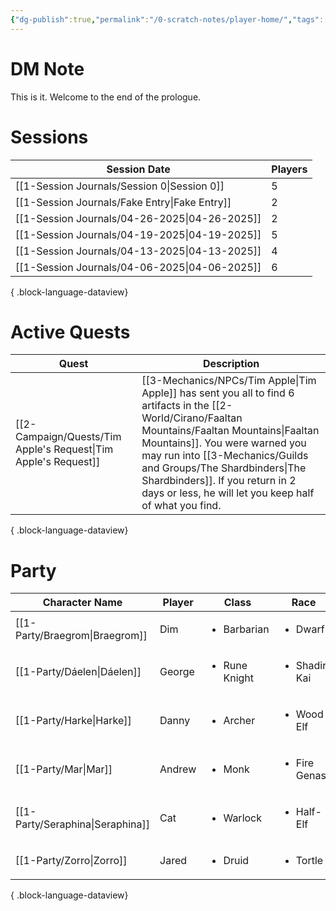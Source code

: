 ```yaml
---
{"dg-publish":true,"permalink":"/0-scratch-notes/player-home/","tags":["gardenEntry"]}
---
```


# DM Note
This is it. Welcome to the end of the prologue.

# Sessions
| Session Date                                     | Players |
| ------------------------------------------------ | ------- |
| [[1-Session Journals/Session 0\|Session 0]]   | 5       |
| [[1-Session Journals/Fake Entry\|Fake Entry]] | 2       |
| [[1-Session Journals/04-26-2025\|04-26-2025]] | 2       |
| [[1-Session Journals/04-19-2025\|04-19-2025]] | 5       |
| [[1-Session Journals/04-13-2025\|04-13-2025]] | 4       |
| [[1-Session Journals/04-06-2025\|04-06-2025]] | 6       |

{ .block-language-dataview}

# Active Quests
| Quest                                                             | Description                                                                                                                                                                                                          |
| ----------------------------------------------------------------- | -------------------------------------------------------------------------------------------------------------------------------------------------------------------------------------------------------------------- |
| [[2-Campaign/Quests/Tim Apple's Request\|Tim Apple's Request]] | [[3-Mechanics/NPCs/Tim Apple\|Tim Apple]] has sent you all to find 6 artifacts in the [[2-World/Cirano/Faaltan Mountains/Faaltan Mountains\|Faaltan Mountains]]. You were warned you may run into [[3-Mechanics/Guilds and Groups/The Shardbinders\|The Shardbinders]]. If you return in 2 days or less, he will let you keep half of what you find. |

{ .block-language-dataview}

# Party
| Character Name                      | Player | Class                         | Race                          | level | Role   |
| ----------------------------------- | ------ | ----------------------------- | ----------------------------- | ----- | ------ |
| [[1-Party/Braegrom\|Braegrom]]   | Dim    | <ul><li>Barbarian</li></ul>   | <ul><li>Dwarf</li></ul>       | 2     | Player |
| [[1-Party/Dáelen\|Dáelen]]       | George | <ul><li>Rune Knight</li></ul> | <ul><li>Shadir Kai</li></ul>  | 2     | Player |
| [[1-Party/Harke\|Harke]]         | Danny  | <ul><li>Archer</li></ul>      | <ul><li>Wood Elf</li></ul>    | 2     | Player |
| [[1-Party/Mar\|Mar]]             | Andrew | <ul><li>Monk</li></ul>        | <ul><li>Fire Genasi</li></ul> | 2     | Player |
| [[1-Party/Seraphina\|Seraphina]] | Cat    | <ul><li>Warlock</li></ul>     | <ul><li>Half-Elf</li></ul>    | 2     | Player |
| [[1-Party/Zorro\|Zorro]]         | Jared  | <ul><li>Druid</li></ul>       | <ul><li>Tortle</li></ul>      | 2     | Player |

{ .block-language-dataview}

